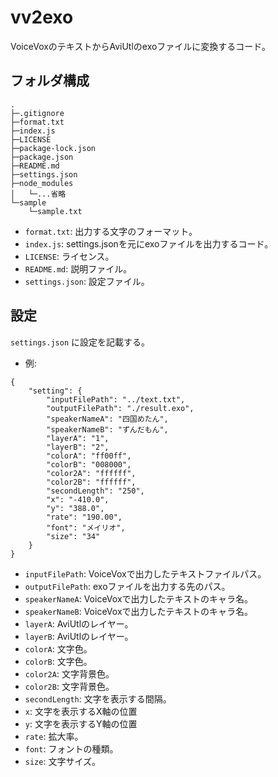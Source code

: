 # vv2exo

VoiceVoxのテキストからAviUtlのexoファイルに変換するコード。

## フォルダ構成

```
.
├─.gitignore
├─format.txt
├─index.js
├─LICENSE
├─package-lock.json
├─package.json
├─README.md
├─settings.json
├─node_modules
│   └─...省略
└─sample
    └─sample.txt
```

- `format.txt`: 出力する文字のフォーマット。
- `index.js`: settings.jsonを元にexoファイルを出力するコード。
- `LICENSE`: ライセンス。
- `README.md`: 説明ファイル。
- `settings.json`: 設定ファイル。

## 設定

`settings.json` に設定を記載する。

- 例:
```
{
    "setting": {
        "inputFilePath": "../text.txt",
        "outputFilePath": "./result.exo",
        "speakerNameA": "四国めたん",
        "speakerNameB": "ずんだもん",
        "layerA": "1",
        "layerB": "2",
        "colorA": "ff00ff",
        "colorB": "008000",
        "color2A": "ffffff",
        "color2B": "ffffff",
        "secondLength": "250",
        "x": "-410.0",
        "y": "388.0",
        "rate": "190.00",
        "font": "メイリオ",
        "size": "34"
    }
}
```

- `inputFilePath`: VoiceVoxで出力したテキストファイルパス。
- `outputFilePath`: exoファイルを出力する先のパス。
- `speakerNameA`: VoiceVoxで出力したテキストのキャラ名。
- `speakerNameB`: VoiceVoxで出力したテキストのキャラ名。
- `layerA`: AviUtlのレイヤー。
- `layerB`: AviUtlのレイヤー。
- `colorA`: 文字色。
- `colorB`: 文字色。
- `color2A`: 文字背景色。
- `color2B`: 文字背景色。
- `secondLength`: 文字を表示する間隔。
- `x`: 文字を表示するX軸の位置
- `y`: 文字を表示するY軸の位置
- `rate`: 拡大率。
- `font`: フォントの種類。
- `size`: 文字サイズ。
